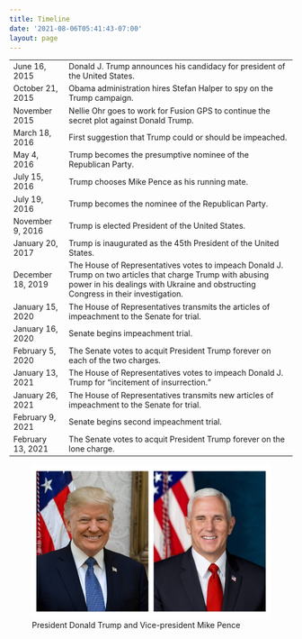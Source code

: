 ```yaml
---
title: Timeline
date: '2021-08-06T05:41:43-07:00'
layout: page
---
```


<table class="table"><tbody>
	<tr>
		<td>June 16, 2015 </td> <td>Donald J. Trump announces his candidacy for president of the United States.</td>
	</tr>
	<tr>
		<td>October 21, 2015 </td> <td>Obama administration hires Stefan Halper to spy on the Trump campaign.</td>
	</tr>
	<tr>
		<td>November 2015 </td> <td>Nellie Ohr goes to work for Fusion GPS to continue the secret plot against Donald Trump.</td>
	</tr>
	<tr>
		<td>March 18, 2016 </td> <td>First suggestion that Trump could or should be impeached.</td>
	</tr>
	<tr>
		<td>May 4, 2016 </td> <td>Trump becomes the presumptive nominee of the Republican Party.</td>
	</tr>
	<tr>
		<td>July 15, 2016 </td> <td>Trump chooses Mike Pence as his running mate.</td>
	</tr>
	<tr>
		<td>July 19, 2016 </td> <td>Trump becomes the nominee of the Republican Party.</td>
	</tr>
	<tr>
		<td>November 9, 2016 </td> <td>Trump is elected President of the United States.</td>
	</tr>
	<tr>
		<td>January 20, 2017 </td> <td>Trump is inaugurated as the 45th President of the United States.</td>
	</tr>
	<tr>
		<td>December 18, 2019 </td> <td>The House of Representatives votes to impeach Donald J. Trump on two articles that charge Trump with abusing power in his dealings with Ukraine and obstructing Congress in their investigation.</td>
	</tr>
	<tr>
		<td>January 15, 2020 </td> <td>The House of Representatives transmits the articles of impeachment to the Senate for trial.</td>
	</tr>
	<tr>
		<td>January 16, 2020 </td> <td>Senate begins impeachment trial.</td>
	</tr>
	<tr>
		<td>February 5, 2020 </td> <td>The Senate votes to acquit President Trump forever on each of the two charges.</td>
	</tr>
	<tr>
		<td>January 13, 2021 </td> <td>The House of Representatives votes to impeach Donald J. Trump for “incitement of insurrection.”</td>
	</tr>
	<tr>
		<td>January 26, 2021 </td> <td>The House of Representatives transmits new articles of impeachment to the Senate for trial.</td>
	</tr>
	<tr>
		<td>February 9, 2021 </td> <td>Senate begins second impeachment trial.</td>
	</tr>
	<tr>
		<td>February 13, 2021 </td> <td>The Senate votes to acquit President Trump forever on the lone charge.</td>
	</tr>
</tbody>
</table>

<figure>
	<img src="/assets/Official-Portraits-of-President-Donald-J-Trump-and-Vice-President-Mike-Pence.jpg" alt="President Donald Trump and Vice-president Mike Pence">
	<figcaption>President Donald Trump and Vice-president Mike Pence</figcaption>
</figure>
